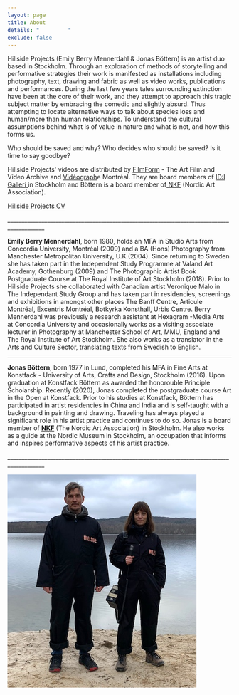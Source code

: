 ```yaml
---
layout: page
title: About
details: "         "
exclude: false
---
```

Hillside Projects (Emily Berry Mennerdahl & Jonas Böttern) is an artist duo based in Stockholm. Through an exploration of methods of storytelling and performative strategies their work is manifested as installations including photography, text, drawing and fabric as well as video works, publications and performances. During the last few years tales surrounding extinction have been at the core of their work, and they attempt to approach this tragic subject matter by embracing the comedic and slightly absurd. Thus attempting to locate alternative ways to talk about species loss and human/more than human relationships. To understand the cultural assumptions behind what is of value in nature and what is not, and how this forms us. 

Who should be saved and why? Who decides who should be saved?   Is it time to say goodbye?

Hillside Projects' videos are distributed by [FilmForm](https://www.filmform.com/artists/13264-hillside-projects-artist-group/) - The Art Film and Video Archive and [Vidéograph](https://www.videographe.org/en/)e Montréal. They are board members of [ID:I Galleri ](http://idigalleri.org/)in Stockholm and Böttern is a board member of[ NKF](http://www.nkfsweden.org/information/about-nordic-art-association) (Nordic Art Association). 

[Hillside Projects CV](/cv.html)

\_\_\_\_\_\_\_\_\_\_\_\_\_\_\_\_\_\_\_\_\_\_\_\_\_\_\_\_\_\_\_\_\_\_\_\_\_\_\_\_\_\_\_\_\_\_\_\_\_\_\_\_\_\_\_\_\_\_\_\_\_\_\_\_\_\_\_\_\_\_\_\_\_\_\_\_\_\_\_\_\_\_\_\_\_\_\_\_\_\__

**Emily Berry Mennerdahl**, born 1980, holds an MFA in Studio Arts from Concordia University, Montréal (2009) and a BA (Hons) Photography from Manchester Metropolitan University, U.K (2004). Since returning to Sweden she has taken part in the Independent Study Programme at Valand Art Academy, Gothenburg (2009) and The Photographic Artist Book Postgraduate Course at The Royal Institute of Art Stockholm (2018). Prior to Hillside Projects she collaborated with Canadian artist Veronique Malo in The Independant Study Group and has taken part in residencies, screenings and exhibitions in amongst other places The Banff Centre, Articule Montréal, Excentris Montréal, Botkyrka Konsthall, Urbis Centre. Berry Mennerdahl was previously a research assistant at Hexagram -Media Arts at Concordia University and occasionally works as a visiting associate lecturer in Photography at Manchester School of Art, MMU, England and The Royal Institute of Art Stockholm. She also works as a translator in the Arts and Culture Sector, translating texts from Swedish to English. 

- - -

**Jonas Böttern**, born 1977 in Lund, completed his MFA in Fine Arts at Konstfack - University of Arts, Crafts and Design, Stockholm (2016). Upon graduation at Konstfack Böttern as awarded the honorouble Principle Scholarship. Recently (2020), Jonas completed the postgraduate course Art in the Open at Konstfack. Prior to his studies at Konstfack, Böttern has participated in artist residencies in China and India and is self-taught with a background in painting and drawing. Traveling has always played a significant role in his artist practice and continues to do so. Jonas is a board member of **[NKF](http://nkfsweden.org/)** (The Nordic Art Association) in Stockholm. He also works as a guide at the Nordic Museum in Stockholm, an occupation that informs and inspires performative aspects of his artist practice.

\_\_\_\_\_\_\_\_\_\_\_\_\_\_\_\_\_\_\_\_\_\_\_\_\_\_\_\_\_\_\_\_\_\_\_\_\_\_\_\_\_\_\_\_\_\_\_\_\_\_\_\_\_\_\_\_\_\_\_\_\_\_\_\_\_\_\_\_\_\_\_\_\_\_\_\_\_\_\_\_\_\_\_\_\_\_\_\_\_\__

![](/images/hillside.jpeg)

[](/cv.html)
